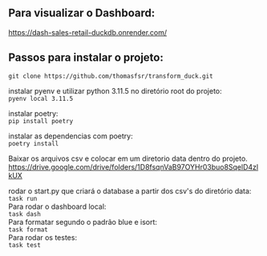 ## Para visualizar o Dashboard:  
https://dash-sales-retail-duckdb.onrender.com/  
  
## Passos para instalar o projeto:  
`git clone https://github.com/thomasfsr/transform_duck.git`  

instalar pyenv e utilizar python 3.11.5 no diretório root do projeto:  
`pyenv local 3.11.5`  
  
instalar poetry:  
`pip install poetry`  
  
instalar as dependencias com poetry:  
`poetry install`  
  
Baixar os arquivos csv e colocar em um diretorio data dentro do projeto.  
https://drive.google.com/drive/folders/1D8fsqnVaB97OYHr03buo8SqelD4zlkUX  
  
rodar o start.py que criará o database a partir dos csv's do diretório data:  
`task run`  
Para rodar o dashboard local:  
`task dash`  
Para formatar segundo o padrão blue e isort:  
`task format`  
Para rodar os testes:  
`task test`  
